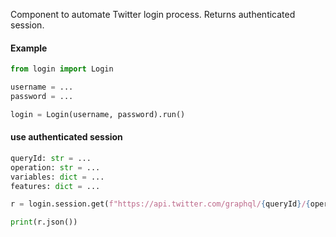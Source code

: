 Component to automate Twitter login process. Returns authenticated session.


#### Example
```python
from login import Login

username = ...
password = ...

login = Login(username, password).run()
```

#### use authenticated session 
```python
queryId: str = ...
operation: str = ...
variables: dict = ...
features: dict = ...

r = login.session.get(f"https://api.twitter.com/graphql/{queryId}/{operation}?variables={variables}&features={features}")

print(r.json())
```
